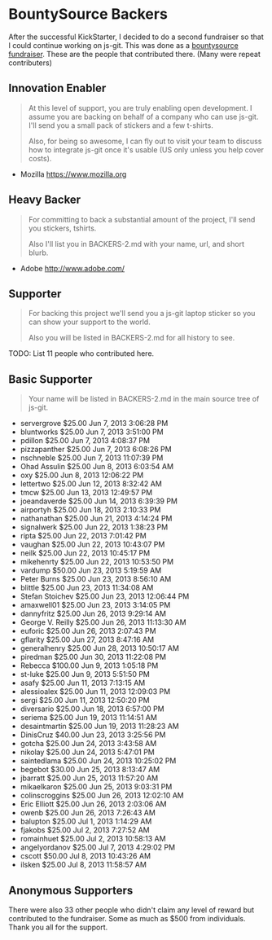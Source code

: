 # BountySource Backers

After the successful KickStarter, I decided to do a second fundraiser so that I could continue working on js-git.  This was done as a [bountysource fundraiser][].  These are the people that contributed there. (Many were repeat contributers)

## Innovation Enabler

> At this level of support, you are truly enabling open development.  I assume you are backing on behalf of a company who can use js-git.  I'll send you a small pack of stickers and a few t-shirts.
>
>Also, for being so awesome, I can fly out to visit your team to discuss how to integrate js-git once it's usable (US only unless you help cover costs).

 - Mozilla <https://www.mozilla.org>

## Heavy Backer

> For committing to back a substantial amount of the project, I'll send you stickers, tshirts.
>
> Also I'll list you in BACKERS-2.md with your name, url, and short blurb.

 - Adobe <http://www.adobe.com/>

## Supporter

> For backing this project we'll send you a js-git laptop sticker so you can show your support to the world.
>
>Also you will be listed in BACKERS-2.md for all history to see.

TODO: List 11 people who contributed here.

## Basic Supporter

> Your name will be listed in BACKERS-2.md in the main source tree of js-git.

 - servergrove	$25.00	Jun 7, 2013 3:06:28 PM	
 - bluntworks	$25.00	Jun 7, 2013 3:51:00 PM	
 - pdillon	$25.00	Jun 7, 2013 4:08:37 PM	
 - pizzapanther	$25.00	Jun 7, 2013 6:08:26 PM	
 - nschneble	$25.00	Jun 7, 2013 11:07:39 PM	
 - Ohad Assulin	$25.00	Jun 8, 2013 6:03:54 AM	
 - oxy	$25.00	Jun 8, 2013 12:06:22 PM	
 - lettertwo	$25.00	Jun 12, 2013 8:32:42 AM	
 - tmcw	$25.00	Jun 13, 2013 12:49:57 PM	
 - joeandaverde	$25.00	Jun 14, 2013 6:39:39 PM	
 - airportyh	$25.00	Jun 18, 2013 2:10:33 PM	
 - nathanathan	$25.00	Jun 21, 2013 4:14:24 PM	
 - signalwerk	$25.00	Jun 22, 2013 1:38:23 PM	
 - ripta	$25.00	Jun 22, 2013 7:01:42 PM	
 - vaughan	$25.00	Jun 22, 2013 10:43:07 PM	
 - neilk	$25.00	Jun 22, 2013 10:45:17 PM	
 - mikehenrty	$25.00	Jun 22, 2013 10:53:50 PM	
 - vardump	$50.00	Jun 23, 2013 5:19:59 AM	
 - Peter Burns	$25.00	Jun 23, 2013 8:56:10 AM	
 - blittle	$25.00	Jun 23, 2013 11:34:08 AM	
 - Stefan Stoichev	$25.00	Jun 23, 2013 12:06:44 PM	
 - amaxwell01	$25.00	Jun 23, 2013 3:14:05 PM	
 - dannyfritz	$25.00	Jun 26, 2013 9:29:14 AM	
 - George V. Reilly	$25.00	Jun 26, 2013 11:13:30 AM	
 - euforic	$25.00	Jun 26, 2013 2:07:43 PM	
 - gflarity	$25.00	Jun 27, 2013 8:47:16 AM	
 - generalhenry	$25.00	Jun 28, 2013 10:50:17 AM	
 - piredman	$25.00	Jun 30, 2013 11:22:08 PM	
 - Rebecca	$100.00	Jun 9, 2013 1:05:18 PM	
 - st-luke	$25.00	Jun 9, 2013 5:51:50 PM	
 - asafy	$25.00	Jun 11, 2013 7:13:15 AM	
 - alessioalex	$25.00	Jun 11, 2013 12:09:03 PM	
 - sergi	$25.00	Jun 11, 2013 12:50:20 PM	
 - diversario	$25.00	Jun 18, 2013 6:57:00 PM	
 - seriema	$25.00	Jun 19, 2013 11:14:51 AM	
 - desaintmartin	$25.00	Jun 19, 2013 11:28:23 AM	
 - DinisCruz	$40.00	Jun 23, 2013 3:25:56 PM	
 - gotcha	$25.00	Jun 24, 2013 3:43:58 AM	
 - nikolay	$25.00	Jun 24, 2013 5:47:01 PM	
 - saintedlama	$25.00	Jun 24, 2013 10:25:02 PM	
 - begebot	$30.00	Jun 25, 2013 8:13:47 AM	
 - jbarratt	$25.00	Jun 25, 2013 11:57:20 AM	
 - mikaelkaron	$25.00	Jun 25, 2013 9:03:31 PM	
 - colinscroggins	$25.00	Jun 26, 2013 12:02:10 AM	
 - Eric Elliott	$25.00	Jun 26, 2013 2:03:06 AM	
 - owenb	$25.00	Jun 26, 2013 7:26:43 AM	
 - balupton	$25.00	Jul 1, 2013 1:14:29 AM	
 - fjakobs	$25.00	Jul 2, 2013 7:27:52 AM	
 - romainhuet	$25.00	Jul 2, 2013 10:58:13 AM	
 - angelyordanov	$25.00	Jul 7, 2013 4:29:02 PM	
 - cscott	$50.00	Jul 8, 2013 10:43:26 AM	
 - ilsken	$25.00	Jul 8, 2013 11:58:57 AM	

## Anonymous Supporters

There were also 33 other people who didn't claim any level of reward but contributed to the fundraiser.  Some as much as $500 from individuals.  Thank you all for the support.

[bountysource fundraiser]: https://www.bountysource.com/fundraisers/325-js-git
